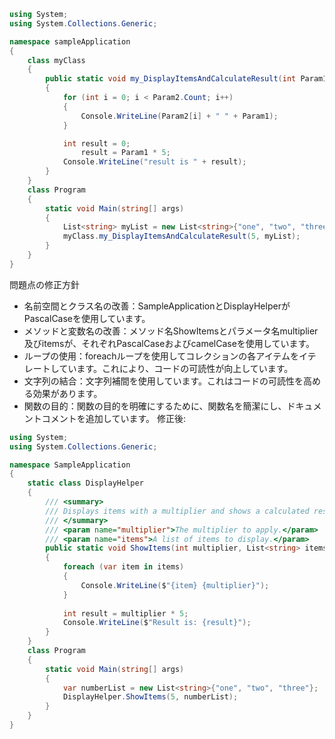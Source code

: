 ```C#
using System;
using System.Collections.Generic;

namespace sampleApplication
{
    class myClass
    {
        public static void my_DisplayItemsAndCalculateResult(int Param1, List<string> Param2)
        {
            for (int i = 0; i < Param2.Count; i++)
            {
                Console.WriteLine(Param2[i] + " " + Param1);
            }

            int result = 0;
                result = Param1 * 5;
            Console.WriteLine("result is " + result);
        }
    }
    class Program
    {
        static void Main(string[] args)
        {
            List<string> myList = new List<string>{"one", "two", "three"};
            myClass.my_DisplayItemsAndCalculateResult(5, myList);
        }
    }
}
```

問題点の修正方針

- 名前空間とクラス名の改善：SampleApplicationとDisplayHelperがPascalCaseを使用しています。
- メソッドと変数名の改善：メソッド名ShowItemsとパラメータ名multiplier及びitemsが、それぞれPascalCaseおよびcamelCaseを使用しています。
- ループの使用：foreachループを使用してコレクションの各アイテムをイテレートしています。これにより、コードの可読性が向上しています。
- 文字列の結合：文字列補間を使用しています。これはコードの可読性を高める効果があります。
- 関数の目的：関数の目的を明確にするために、関数名を簡潔にし、ドキュメントコメントを追加しています。
修正後:
```C#
using System;
using System.Collections.Generic; 

namespace SampleApplication
{
    static class DisplayHelper
    {
        /// <summary>
        /// Displays items with a multiplier and shows a calculated result.
        /// </summary>
        /// <param name="multiplier">The multiplier to apply.</param>
        /// <param name="items">A list of items to display.</param>
        public static void ShowItems(int multiplier, List<string> items)
        {
            foreach (var item in items)
            {
                Console.WriteLine($"{item} {multiplier}");
            }
            
            int result = multiplier * 5;
            Console.WriteLine($"Result is: {result}");
        }
    }
    class Program
    {
        static void Main(string[] args)
        {
            var numberList = new List<string>{"one", "two", "three"};
            DisplayHelper.ShowItems(5, numberList);
        }
    }
}
```